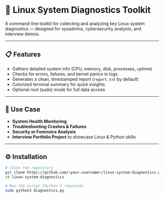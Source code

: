 # 🧰 Linux System Diagnostics Toolkit

A command-line toolkit for collecting and analyzing key Linux system diagnostics — designed for sysadmins, cybersecurity analysts, and interview demos.

---

## 📋 Features

- Gathers detailed system info (CPU, memory, disk, processes, uptime)
- Checks for errors, failures, and kernel panics in logs
- Generates a clean, timestamped report (`report.txt` by default)
- Colorized terminal summary for quick insights
- Optional root (sudo) mode for full data access

---

## 🧠 Use Case

- **System Health Monitoring**
- **Troubleshooting Crashes & Failures**
- **Security or Forensics Analysis**
- **Interview Portfolio Project** to showcase Linux & Python skills

---

## ⚙️ Installation

```bash
# Clone the repository
git clone https://github.com/<your-username>/linux-system-diagnostics.git
cd linux-system-diagnostics

# Run the script (Python 3 required)
sudo python3 diagnostics.py

